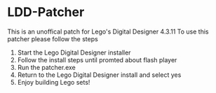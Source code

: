 # LDD-Patcher
This is an unoffical patch for Lego's Digital Designer 4.3.11
To use this patcher please follow the steps 
1. Start the Lego Digital Designer installer
2. Follow the install steps until promted about flash player
3. Run the patcher.exe
4. Return to the Lego Digital Designer install and select yes
5. Enjoy building Lego sets!